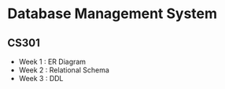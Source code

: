 # Database Management System
## CS301

- Week 1 : ER Diagram
- Week 2 : Relational Schema
- Week 3 : DDL